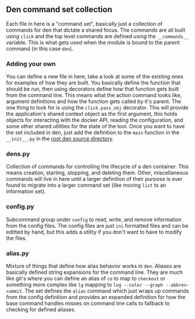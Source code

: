 ## Den command set collection

Each file in here is a "command set", basically just a collection of commands for
den that dictate a shared focus.  The commands are all built using `click` and the
top level commands are defined using the `__commands__` variable.  This is what gets
used when the module is bound to the parent command (in this case `den`).

### Adding your own

You can define a new file in here, take a look at some of the existing ones for 
examples of how they are built.  You basically define the function that should be
run, then using decorators define how that function gets built from the command 
line.  This means what the action command looks like, argument definitions and how
the function gets called by it's parent.  The one thing to look for is using the
`click.pass_obj` decorator.  This will provide the application's shared context 
object as the first argument, this holds objects for interacting with the docker 
API, reading the configuration, and some other shared utilities for the state of the
tool.  Once you want to have the set included in den, just add the definition to the
`main` function in the `__init__.py` in the [root den source 
directory](/src/den/__init__.py).

### dens.py

Collection of commands for controlling the lifecycle of a den container.  This means
creation, starting, stopping, and deleting them.  Other, miscellaneous commands will
live in here until a larger definition of their purpose is ever found to migrate 
into a larger command set (like moving `list` to an information set).

### config.py

Subcommand group under `config` to read, write, and remove information from the 
config files.  The config files are just `ini` formatted files and can be editted
by hand, but this adds a utility if you don't want to have to modify the files.

### alias.py

Mixture of things that define how alias behavior works in `den`.  Aliases are 
basically defined string expansions for the command line.  They are much like git's
where you can define an alias of `co` to map to `checkout` or something more complex
like `lg` mapping to `log --color --graph --abbrev-commit`.  The set defines the
`alias` command which just wraps up commands from the config definition and provides
an expanded definition for how the base command handles misses on command line calls
to fallback to checking for defined aliases.
